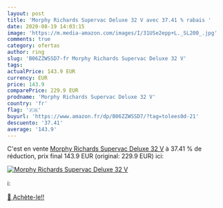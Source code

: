 ```yaml
---
layout: post
title: 'Morphy Richards Supervac Deluxe 32 V avec 37.41 % rabais '
date: 2020-08-19 14:03:15
image: 'https://m.media-amazon.com/images/I/31USe2epp+L._SL200_.jpg'
comments: true
category: ofertas
author: ring
slug: 'B06ZZWSSD7-fr Morphy Richards Supervac Deluxe 32 V'
tags: 
actualPrice: 143.9 EUR
currency: EUR
price: 143.9
comparePrice: 229.9 EUR
prodname: 'Morphy Richards Supervac Deluxe 32 V'
country: 'fr'
flag: '🇫🇷'
buyurl: 'https://www.amazon.fr/dp/B06ZZWSSD7/?tag=tolees0d-21'
descuento: '37.41'
average: '143.9'
---
```


C'est en vente [Morphy Richards Supervac Deluxe 32 V](https://www.amazon.fr/dp/B06ZZWSSD7/?tag=tolees0d-21)  à  37.41 % de réduction, prix final  143.9 EUR (original: 229.9 EUR) ici:

[![Morphy Richards Supervac Deluxe 32 V](https://m.media-amazon.com/images/I/31USe2epp+L._SL200_.jpg)](https://www.amazon.fr/dp/B06ZZWSSD7/?tag=tolees0d-21)

ℹ️:


[🛒 Achète-le!!](https://www.amazon.fr/dp/B06ZZWSSD7/?tag=tolees0d-21)
